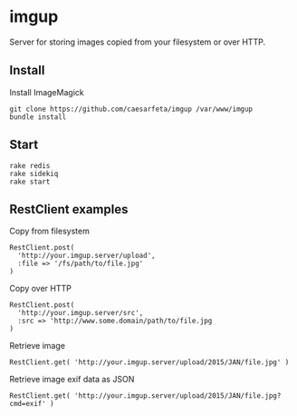 # imgup

Server for storing images copied from your filesystem or over HTTP.

## Install

Install ImageMagick

	git clone https://github.com/caesarfeta/imgup /var/www/imgup
	bundle install

## Start

	rake redis
	rake sidekiq
	rake start

## RestClient examples

Copy from filesystem

	RestClient.post(
      'http://your.imgup.server/upload',
      :file => '/fs/path/to/file.jpg'
    )

Copy over HTTP

	RestClient.post(
	  'http://your.imgup.server/src',
	  :src => 'http://www.some.domain/path/to/file.jpg
	)

Retrieve image

	RestClient.get( 'http://your.imgup.server/upload/2015/JAN/file.jpg' )

Retrieve image exif data as JSON

	RestClient.get( 'http://your.imgup.server/upload/2015/JAN/file.jpg?cmd=exif' )
